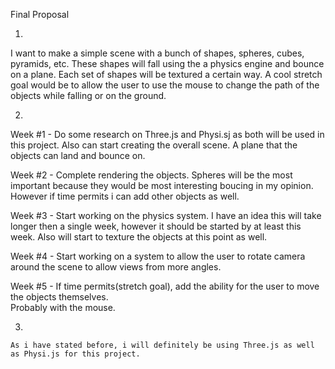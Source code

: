 Final Proposal

1. 
  I want to make a simple scene with a bunch of shapes, spheres, cubes, pyramids, etc.  These shapes
will fall using the a physics engine and bounce on a plane.  Each set of shapes will be textured a certain way.
A cool stretch goal would be to allow the user to use the mouse to change the path of the objects while falling
or on the ground.

2.
  Week #1 - Do some research on Three.js and Physi.sj as both will be used in this project.  Also can
  start creating the overall scene.  A plane that the objects can land and bounce on.
  
  Week #2 - Complete rendering the objects.  Spheres will be the most important because they would be 
  most interesting boucing in my opinion.  However if time permits i can add other objects as well.
  
  Week #3 - Start working on the physics system.  I have an idea this will take longer then a single week,
  however it should be started by at least this week.  Also will start to texture the objects at this point as well.
  
  Week #4 - Start working on a system to allow the user to rotate camera around the scene to allow views 
  from more angles.
  
  Week #5 - If time permits(stretch goal), add the ability for the user to move the objects themselves.  
  Probably with the mouse.
  
  3.
    As i have stated before, i will definitely be using Three.js as well as Physi.js for this project. 
